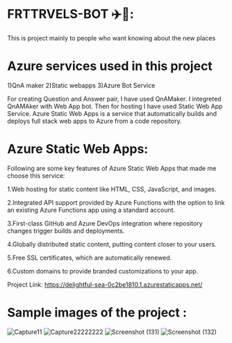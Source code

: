 # FRTTRVELS-BOT ✈️🧳:

This is project mainly to people who want knowing about the new places 


# Azure services used in this project

1)QnA maker 2)Static webapps 3)Azure Bot Service

For creating Question and Answer pair, I have used QnAMaker. I integreted QnAMAker with Web App bot. Then for hosting I have used Static Web App Service. Azure Static Web Apps is a service that automatically builds and deploys full stack web apps to Azure from a code repository.

# Azure Static Web Apps: 

Following are some key features of Azure Static Web Apps that made me choose this service:

1.Web hosting for static content like HTML, CSS, JavaScript, and images.

2.Integrated API support provided by Azure Functions with the option to link an existing Azure Functions app using a standard account.

3.First-class GitHub and Azure DevOps integration where repository changes trigger builds and deployments.

4.Globally distributed static content, putting content closer to your users.

5.Free SSL certificates, which are automatically renewed.

6.Custom domains to provide branded customizations to your app.

Project Link: https://delightful-sea-0c2be1810.1.azurestaticapps.net/

# Sample images of the project :

![Capture11](https://user-images.githubusercontent.com/96176668/171934310-f888679e-ac33-4ea5-89bb-c24f8065d2c9.PNG)
![Capture22222222](https://user-images.githubusercontent.com/96176668/171934320-126f2bc7-69c3-431f-97dc-3fd2b2b91c71.PNG)
![Screenshot (131)](https://user-images.githubusercontent.com/96176668/171934368-487b359e-64c1-46f1-af2b-c7fe120ddd41.png)
![Screenshot (132)](https://user-images.githubusercontent.com/96176668/171934382-f086e243-8a15-480d-b08b-9b96462fb33b.png)

